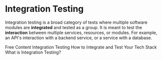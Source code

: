 # Integration Testing

Integration testing is a broad category of tests where multiple software modules are __integrated__ and tested as a group. It is meant to test the __interaction__ between multiple services, resources, or modules. For example, an API's interaction with a backend service, or a service with a database.

<ResourceGroupTitle>Free Content</ResourceGroupTitle>
<BadgeLink colorScheme='yellow' badgeText='Read' href='https://www.guru99.com/integration-testing.html'>Integration Testing</BadgeLink>
<BadgeLink colorScheme='yellow' badgeText='Read' href='https://thenewstack.io/how-to-integrate-and-test-your-tech-stack/'>How to Integrate and Test Your Tech Stack</BadgeLink>
<BadgeLink badgeText='Watch' href='https://youtu.be/QYCaaNz8emY'>What is Integration Testing?</BadgeLink>
